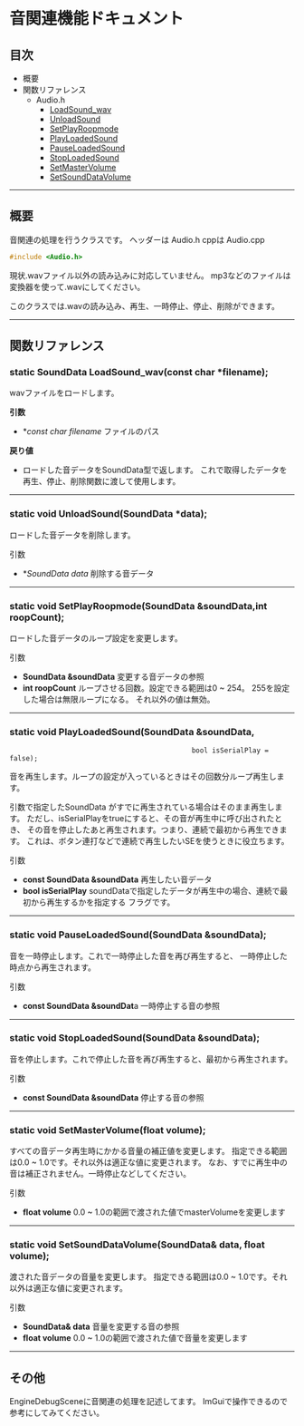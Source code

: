 # 音関連機能ドキュメント

## 目次

- 概要
- 関数リファレンス
    - Audio.h
        - [LoadSound_wav](https://www.notion.so/cf48231389e04e78afc78adaed99d121?pvs=21)
        - [UnloadSound](https://www.notion.so/cf48231389e04e78afc78adaed99d121?pvs=21)
        - [SetPlayRoopmode](https://www.notion.so/cf48231389e04e78afc78adaed99d121?pvs=21)
        - [PlayLoadedSound](https://www.notion.so/cf48231389e04e78afc78adaed99d121?pvs=21)
        - [PauseLoadedSound](https://www.notion.so/cf48231389e04e78afc78adaed99d121?pvs=21)
        - [StopLoadedSound](https://www.notion.so/cf48231389e04e78afc78adaed99d121?pvs=21)
        - [SetMasterVolume](https://www.notion.so/cf48231389e04e78afc78adaed99d121?pvs=21)
        - [SetSoundDataVolume](https://www.notion.so/cf48231389e04e78afc78adaed99d121?pvs=21)

---

## 概要

音関連の処理を行うクラスです。
ヘッダーは Audio.h
cppは          Audio.cpp

```cpp
#include <Audio.h>
```

現状.wavファイル以外の読み込みに対応していません。
mp3などのファイルは変換器を使って.wavにしてください。

このクラスでは.wavの読み込み、再生、一時停止、停止、削除ができます。

---

## 関数リファレンス

### static SoundData LoadSound_wav(const char *filename);

wavファイルをロードします。

**引数**

- **const char *filename**
ファイルのパス

**戻り値**

- ロードした音データをSoundData型で返します。
これで取得したデータを再生、停止、削除関数に渡して使用します。

---

### static void UnloadSound(SoundData *data);

ロードした音データを削除します。

引数

- **SoundData *data**
削除する音データ

---

### static void SetPlayRoopmode(SoundData &soundData,int roopCount);

ロードした音データのループ設定を変更します。

引数

- **SoundData &soundData**
変更する音データの参照
- **int roopCount**
ループさせる回数。設定できる範囲は0 ~ 254。
255を設定した場合は無限ループになる。
それ以外の値は無効。

---

### static void PlayLoadedSound(SoundData &soundData,
                                                 bool isSerialPlay = false);

音を再生します。ループの設定が入っているときはその回数分ループ再生します。

引数で指定したSoundData がすでに再生されている場合はそのまま再生します。
ただし、isSerialPlayをtrueにすると、その音が再生中に呼び出されたとき、
その音を停止したあと再生されます。つまり、連続で最初から再生できます。
これは、ボタン連打などで連続で再生したいSEを使うときに役立ちます。

引数

- **const SoundData &soundData**
再生したい音データ
- **bool isSerialPlay**
soundDataで指定したデータが再生中の場合、連続で最初から再生するかを指定する
フラグです。

---

### static void PauseLoadedSound(SoundData &soundData);

音を一時停止します。これで一時停止した音を再び再生すると、
一時停止した時点から再生されます。

引数

- **const SoundData &soundDat**a
一時停止する音の参照

---

### static void StopLoadedSound(SoundData &soundData);

音を停止します。これで停止した音を再び再生すると、最初から再生されます。

引数

- **const SoundData &soundData**
停止する音の参照

---

### static void SetMasterVolume(float volume);

すべての音データ再生時にかかる音量の補正値を変更します。
指定できる範囲は0.0 ~ 1.0です。それ以外は適正な値に変更されます。
なお、すでに再生中の音は補正されません。一時停止などしてください。

引数

- **float volume**
0.0 ~ 1.0の範囲で渡された値でmasterVolumeを変更します

---

### static void SetSoundDataVolume(SoundData& data, float volume);

渡された音データの音量を変更します。
指定できる範囲は0.0 ~ 1.0です。それ以外は適正な値に変更されます。

引数

- **SoundData& data**
音量を変更する音の参照
- **float volume**
0.0 ~ 1.0の範囲で渡された値で音量を変更します

---

## その他

EngineDebugSceneに音関連の処理を記述してます。
ImGuiで操作できるので参考にしてみてください。